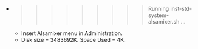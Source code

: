 * >>>>>>>>> Running inst-std-system-alsamixer.sh ...
  * Insert Alsamixer menu in Administration.
  * Disk size = 3483692K. Space Used = 4K.
